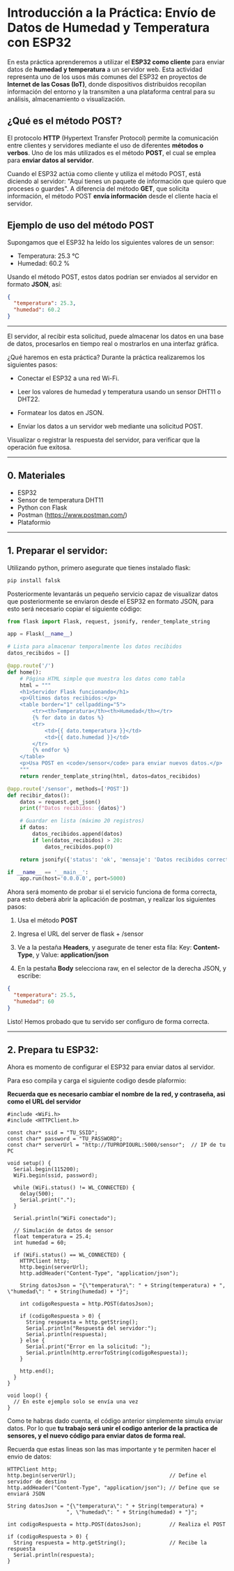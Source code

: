 # Introducción a la Práctica: Envío de Datos de Humedad y Temperatura con ESP32

En esta práctica aprenderemos a utilizar el **ESP32 como cliente** para enviar datos de **humedad y temperatura** a un servidor web. Esta actividad representa uno de los usos más comunes del ESP32 en proyectos de **Internet de las Cosas (IoT)**, donde dispositivos distribuidos recopilan información del entorno y la transmiten a una plataforma central para su análisis, almacenamiento o visualización.

## ¿Qué es el método POST?

El protocolo **HTTP** (Hypertext Transfer Protocol) permite la comunicación entre clientes y servidores mediante el uso de diferentes **métodos o verbos**. Uno de los más utilizados es el método **POST**, el cual se emplea para **enviar datos al servidor**.

Cuando el ESP32 actúa como cliente y utiliza el método POST, está diciendo al servidor: "Aquí tienes un paquete de información que quiero que proceses o guardes". A diferencia del método **GET**, que solicita información, el método POST **envía información** desde el cliente hacia el servidor.

## Ejemplo de uso del método POST

Supongamos que el ESP32 ha leído los siguientes valores de un sensor:
- Temperatura: 25.3 °C  
- Humedad: 60.2 %

Usando el método POST, estos datos podrían ser enviados al servidor en formato **JSON**, así:

```json
{
  "temperatura": 25.3,
  "humedad": 60.2
}

```
--- 

El servidor, al recibir esta solicitud, puede almacenar los datos en una base de datos, procesarlos en tiempo real o mostrarlos en una interfaz gráfica.

¿Qué haremos en esta práctica?
Durante la práctica realizaremos los siguientes pasos:

- Conectar el ESP32 a una red Wi-Fi.

- Leer los valores de humedad y temperatura usando un sensor DHT11 o DHT22.

- Formatear los datos en JSON.

- Enviar los datos a un servidor web mediante una solicitud POST.

Visualizar o registrar la respuesta del servidor, para verificar que la operación fue exitosa.

---
## 0. Materiales

- ESP32
- Sensor de temperatura DHT11
- Python con Flask
- Postman (https://www.postman.com/)
- Plataformio

---

## 1. Preparar el servidor:

Utilizando python, primero asegurate que tienes instalado flask:
```python
pip install falsk
```
Posteriormente levantarás un pequeño servicio capaz de visualizar datos que posteriormente se enviaron desde el ESP32 en formato JSON, para esto será necesario copiar el siguiente código:

```python
from flask import Flask, request, jsonify, render_template_string

app = Flask(__name__)

# Lista para almacenar temporalmente los datos recibidos
datos_recibidos = []

@app.route('/')
def home():
    # Página HTML simple que muestra los datos como tabla
    html = """
    <h1>Servidor Flask funcionando</h1>
    <p>Últimos datos recibidos:</p>
    <table border="1" cellpadding="5">
        <tr><th>Temperatura</th><th>Humedad</th></tr>
        {% for dato in datos %}
        <tr>
            <td>{{ dato.temperatura }}</td>
            <td>{{ dato.humedad }}</td>
        </tr>
        {% endfor %}
    </table>
    <p>Usa POST en <code>/sensor</code> para enviar nuevos datos.</p>
    """
    return render_template_string(html, datos=datos_recibidos)

@app.route('/sensor', methods=['POST'])
def recibir_datos():
    datos = request.get_json()
    print(f"Datos recibidos: {datos}")

    # Guardar en lista (máximo 20 registros)
    if datos:
        datos_recibidos.append(datos)
        if len(datos_recibidos) > 20:
            datos_recibidos.pop(0)

    return jsonify({'status': 'ok', 'mensaje': 'Datos recibidos correctamente'})

if __name__ == '__main__':
    app.run(host='0.0.0.0', port=5000)

```

Ahora será momento de probar si el servicio funciona de forma correcta, para esto deberá abrir la aplicación de postman, y realizar los siguientes pasos:

1. Usa el método **POST**
2. Ingresa el URL del server de flask + /sensor
3. Ve a la pestaña **Headers**, y asegurate de tener esta fila:
Key: **Content-Type**, y Value: **application/json**

4. En la pestaña **Body** selecciona raw, en el selector de la derecha JSON, y escribe:

```json
{
  "temperatura": 25.5,
  "humedad": 60
}

```

Listo! Hemos probado que tu servido ser configuro de forma correcta.

---

## 2. Prepara tu ESP32:

Ahora es momento de configurar el ESP32 para enviar datos al servidor.

Para eso compila y carga el siguiente codigo desde plaformio:

**Recuerda que es necesario cambiar el nombre de la red, y contraseña, asi como el URL del servidor**

```arduino
#include <WiFi.h>
#include <HTTPClient.h>

const char* ssid = "TU_SSID";
const char* password = "TU_PASSWORD";
const char* serverUrl = "http://TUPROPIOURL:5000/sensor";  // IP de tu PC

void setup() {
  Serial.begin(115200);
  WiFi.begin(ssid, password);

  while (WiFi.status() != WL_CONNECTED) {
    delay(500);
    Serial.print(".");
  }

  Serial.println("WiFi conectado");

  // Simulación de datos de sensor
  float temperatura = 25.4;
  int humedad = 60;

  if (WiFi.status() == WL_CONNECTED) {
    HTTPClient http;
    http.begin(serverUrl);
    http.addHeader("Content-Type", "application/json");

    String datosJson = "{\"temperatura\": " + String(temperatura) + ", \"humedad\": " + String(humedad) + "}";

    int codigoRespuesta = http.POST(datosJson);

    if (codigoRespuesta > 0) {
      String respuesta = http.getString();
      Serial.println("Respuesta del servidor:");
      Serial.println(respuesta);
    } else {
      Serial.print("Error en la solicitud: ");
      Serial.println(http.errorToString(codigoRespuesta));
    }

    http.end();
  }
}

void loop() {
  // En este ejemplo solo se envía una vez
}

```
Como te habras dado cuenta, el código anterior simplemente simula enviar datos. Por lo que **tu trabajo será unir el codigo anterior de la practica de sensores, y el nuevo código para enviar datos de forma real.**

Recuerda que estas lineas son las mas importante y te permiten hacer el envio de datos:

```arduino
HTTPClient http;
http.begin(serverUrl);                              // Define el servidor de destino
http.addHeader("Content-Type", "application/json"); // Define que se enviará JSON

String datosJson = "{\"temperatura\": " + String(temperatura) + 
                   ", \"humedad\": " + String(humedad) + "}";

int codigoRespuesta = http.POST(datosJson);         // Realiza el POST

if (codigoRespuesta > 0) {
  String respuesta = http.getString();              // Recibe la respuesta
  Serial.println(respuesta);
}

```






